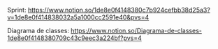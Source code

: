Sprint: https://www.notion.so/1de8e0f4148380c7b924cefbb38d25a3?v=1de8e0f414838032a5a1000cc2591e40&pvs=4

Diagrama de classes: https://www.notion.so/Diagrama-de-classes-1de8e0f4148380709c43c9eec3a224bf?pvs=4
